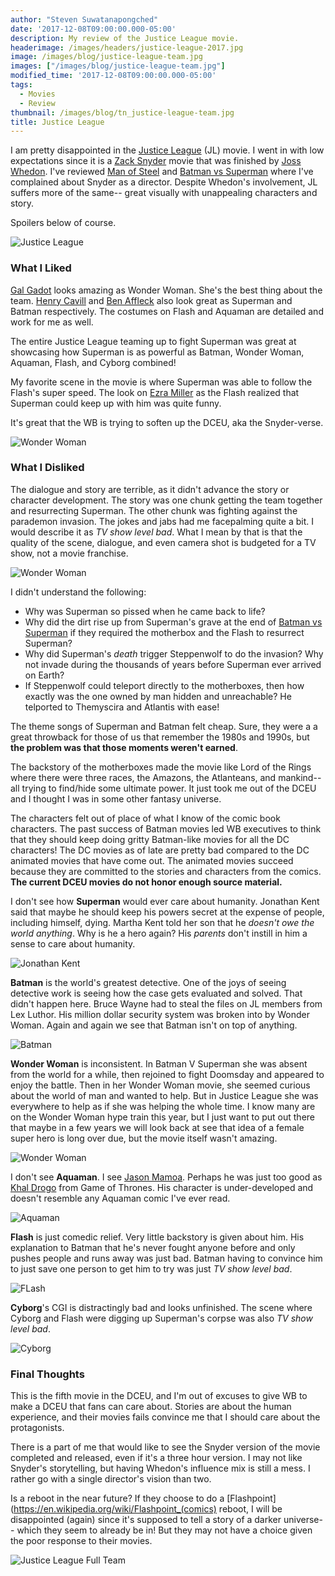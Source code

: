 ```yaml
---
author: "Steven Suwatanapongched"
date: '2017-12-08T09:00:00.000-05:00'
description: My review of the Justice League movie.
headerimage: /images/headers/justice-league-2017.jpg
image: /images/blog/justice-league-team.jpg
images: ["/images/blog/justice-league-team.jpg"]
modified_time: '2017-12-08T09:00:00.000-05:00'
tags:
  - Movies
  - Review
thumbnail: /images/blog/tn_justice-league-team.jpg
title: Justice League
---
```



I am pretty disappointed in the [Justice League](https://www.imdb.com/title/tt0974015/) (JL) movie. I went in with low expectations since it is a [Zack Snyder](https://www.imdb.com/name/nm0811583/) movie that was finished by [Joss Whedon](https://www.imdb.com/name/nm0923736/). I've reviewed [Man of Steel](/2013/06/man-of-steel-review) and [Batman vs Superman](/2016/03/batman-v-superman-dawn-of-justice-review) where I've complained about Snyder as a director. Despite Whedon's involvement, JL suffers more of the same-- great visually with unappealing characters and story.

Spoilers below of course.

![Justice League](/images/blog/justice-league-team.jpg)

### What I Liked

[Gal Gadot](https://www.imdb.com/name/nm2933757/) looks amazing as Wonder Woman. She's the best thing about the team. [Henry Cavill](https://www.imdb.com/name/nm0147147/) and [Ben Affleck](https://www.imdb.com/name/nm0000255/) also look great as Superman and Batman respectively. The costumes on Flash and Aquaman are detailed and work for me as well.

The entire Justice League teaming up to fight Superman was great at showcasing how Superman is as powerful as Batman, Wonder Woman, Aquaman, Flash, and Cyborg combined!

My favorite scene in the movie is where Superman was able to follow the Flash's super speed. The look on [Ezra Miller](https://www.imdb.com/name/nm3009232/) as the Flash realized that Superman could keep up with him was quite funny.

It's great that the WB is trying to soften up the DCEU, aka the Snyder-verse.

![Wonder Woman](/images/blog/justice-league-wonder-woman.jpg)

### What I Disliked

The dialogue and story are terrible, as it didn't advance the story or character development. The story was one chunk getting the team together and resurrecting Superman. The other chunk was fighting against the parademon invasion. The jokes and jabs had me facepalming quite a bit. I would describe it as *TV show level bad*. What I mean by that is that the quality of the scene, dialogue, and even camera shot is budgeted for a TV show, not a movie franchise.

![Wonder Woman](/images/blog/justice-league-wonder-woman-whedon.jpg)

I didn't understand the following:

* Why was Superman so pissed when he came back to life?
* Why did the dirt rise up from Superman's grave at the end of [Batman vs Superman](https://www.imdb.com/title/tt2975590/) if they required the motherbox and the Flash to resurrect Superman?
* Why did Superman's *death* trigger Steppenwolf to do the invasion? Why not invade during the thousands of years before Superman ever arrived on Earth?
* If Steppenwolf could teleport directly to the motherboxes, then how exactly was the one owned by man hidden and unreachable? He telported to Themyscira and Atlantis with ease!

The theme songs of Superman and Batman felt cheap. Sure, they were a a great throwback for those of us that remember the 1980s and 1990s, but **the problem was that those moments weren't earned**.

The backstory of the motherboxes made the movie like Lord of the Rings where there were three races, the Amazons, the Atlanteans, and mankind-- all trying to find/hide some ultimate power. It just took me out of the DCEU and I thought I was in some other fantasy universe.

The characters felt out of place of what I know of the comic book characters. The past success of Batman movies led WB executives to think that they should keep doing gritty Batman-like movies for all the DC characters! The DC movies as of late are pretty bad compared to the DC animated movies that have come out. The animated movies succeed because they are committed to the stories and characters from the comics. **The current DCEU movies do not honor enough source material.**

I don't see how **Superman** would ever care about humanity. Jonathan Kent said that maybe he should keep his powers secret at the expense of people, including himself, dying. Martha Kent told her son that he *doesn't owe the world anything*. Why is he a hero again? His *parents* don't instill in him a sense to care about humanity.

![Jonathan Kent](/images/blog/man-of-steel-jonathan-kent.jpg)

**Batman** is the world's greatest detective. One of the joys of seeing detective work is seeing how the case gets evaluated and solved. That didn't happen here. Bruce Wayne had to steal the files on JL members from Lex Luthor. His million dollar security system was broken into by Wonder Woman. Again and again we see that Batman isn't on top of anything.

![Batman](/images/blog/justice-league-batman-black.jpg)

**Wonder Woman** is inconsistent. In Batman V Superman she was absent from the world for a while, then rejoined to fight Doomsday and appeared to enjoy the battle. Then in her Wonder Woman movie, she seemed curious about the world of man and wanted to help. But in Justice League she was everywhere to help as if she was helping the whole time. I know many are on the Wonder Woman hype train this year, but I just want to put out there that maybe in a few years we will look back at see that idea of a female super hero is long over due, but the movie itself wasn't amazing.

![Wonder Woman](/images/blog/justice-league-wonder-woman-black.jpg)

I don't see **Aquaman**. I see [Jason Mamoa](https://www.imdb.com/name/nm0597388/). Perhaps he was just too good as [Khal Drogo](https://en.wikipedia.org/wiki/Khal_Drogo) from Game of Thrones. His character is under-developed and doesn't resemble any Aquaman comic I've ever read.

![Aquaman](/images/blog/justice-league-aquaman-black.jpg)

**Flash** is just comedic relief. Very little backstory is given about him. His explanation to Batman that he's never fought anyone before and only pushes people and runs away was just bad. Batman having to convince him to just save one person to get him to try was just *TV show level bad*.

![FLash](/images/blog/justice-league-flash-black.jpg)

**Cyborg**'s CGI is distractingly bad and looks unfinished. The scene where Cyborg and Flash were digging up Superman's corpse was also *TV show level bad*.

![Cyborg](/images/blog/justice-league-cyborg-black.jpg)

### Final Thoughts

This is the fifth movie in the DCEU, and I'm out of excuses to give WB to make a DCEU that fans can care about. Stories are about the human experience, and their movies fails convince me that I should care about the protagonists.

There is a part of me that would like to see the Snyder version of the movie completed and released, even if it's a three hour version. I may not like Snyder's storytelling, but having Whedon's influence mix is still a mess. I rather go with a single director's vision than two.

Is a reboot in the near future? If they choose to do a [Flashpoint](https://en.wikipedia.org/wiki/Flashpoint_(comics) reboot, I will be disappointed (again) since it's supposed to tell a story of a darker universe-- which they seem to already be in! But they may not have a choice given the poor response to their movies.

![Justice League Full Team](/images/blog/justice-league-full-team.jpg)